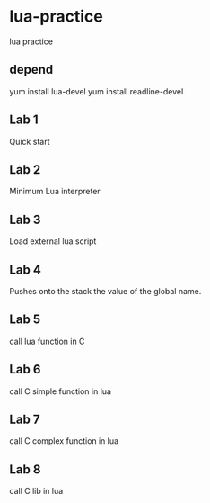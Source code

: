 # lua-practice
lua practice

## depend
yum install lua-devel
yum install readline-devel

## Lab 1
Quick start

## Lab 2
Minimum Lua interpreter

## Lab 3
Load external lua script

## Lab 4
Pushes onto the stack the value of the global name.

## Lab 5
call lua function in C

## Lab 6
call C simple function in lua

## Lab 7
call C complex function in lua

## Lab 8
call C lib in lua
